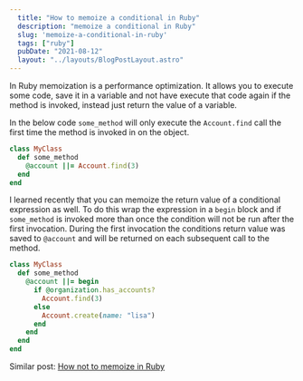 ```yaml
---
  title: "How to memoize a conditional in Ruby"
  description: "memoize a conditional in Ruby"
  slug: 'memoize-a-conditional-in-ruby'
  tags: ["ruby"]
  pubDate: "2021-08-12"
  layout: "../layouts/BlogPostLayout.astro"
---
```


In Ruby memoization is a performance optimization. It allows you to execute some code, save it in a variable and not have execute that code again if the method is invoked, instead just return the value of a variable.

In the below code `some_method` will only execute the `Account.find` call the first time the method is invoked in on the object.

```Ruby
class MyClass
  def some_method
    @account ||= Account.find(3)  
  end
end
```

I learned recently that you can memoize the return value of a conditional expression as well. To do this wrap the expression in a `begin` block and if `some_method` is invoked more than once the condition will not be run after the first invocation. During the first invocation the conditions return value was saved to `@account` and will be returned on each subsequent call to the method.

```Ruby
class MyClass
  def some_method
    @account ||= begin
      if @organization.has_accounts?
        Account.find(3)
      else
        Account.create(name: "lisa")
      end
    end      
  end
end
```

Similar post:
[How not to memoize in Ruby](https://tinytechtuts.com/2021-when-not-to-memoize-in-ruby/)